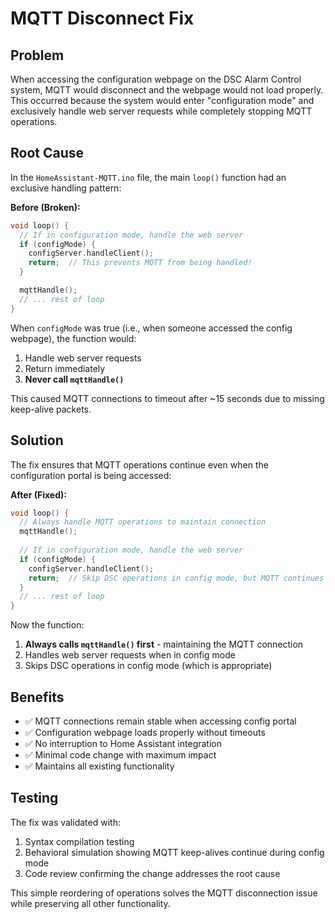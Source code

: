 # MQTT Disconnect Fix

## Problem
When accessing the configuration webpage on the DSC Alarm Control system, MQTT would disconnect and the webpage would not load properly. This occurred because the system would enter "configuration mode" and exclusively handle web server requests while completely stopping MQTT operations.

## Root Cause
In the `HomeAssistant-MQTT.ino` file, the main `loop()` function had an exclusive handling pattern:

**Before (Broken):**
```cpp
void loop() {
  // If in configuration mode, handle the web server
  if (configMode) {
    configServer.handleClient();
    return;  // This prevents MQTT from being handled!
  }

  mqttHandle();
  // ... rest of loop
}
```

When `configMode` was true (i.e., when someone accessed the config webpage), the function would:
1. Handle web server requests
2. Return immediately 
3. **Never call `mqttHandle()`**

This caused MQTT connections to timeout after ~15 seconds due to missing keep-alive packets.

## Solution
The fix ensures that MQTT operations continue even when the configuration portal is being accessed:

**After (Fixed):**
```cpp
void loop() {
  // Always handle MQTT operations to maintain connection
  mqttHandle();
  
  // If in configuration mode, handle the web server
  if (configMode) {
    configServer.handleClient();
    return;  // Skip DSC operations in config mode, but MQTT continues
  }
  // ... rest of loop
}
```

Now the function:
1. **Always calls `mqttHandle()` first** - maintaining the MQTT connection
2. Handles web server requests when in config mode
3. Skips DSC operations in config mode (which is appropriate)

## Benefits
- ✅ MQTT connections remain stable when accessing config portal
- ✅ Configuration webpage loads properly without timeouts
- ✅ No interruption to Home Assistant integration
- ✅ Minimal code change with maximum impact
- ✅ Maintains all existing functionality

## Testing
The fix was validated with:
1. Syntax compilation testing
2. Behavioral simulation showing MQTT keep-alives continue during config mode
3. Code review confirming the change addresses the root cause

This simple reordering of operations solves the MQTT disconnection issue while preserving all other functionality.
